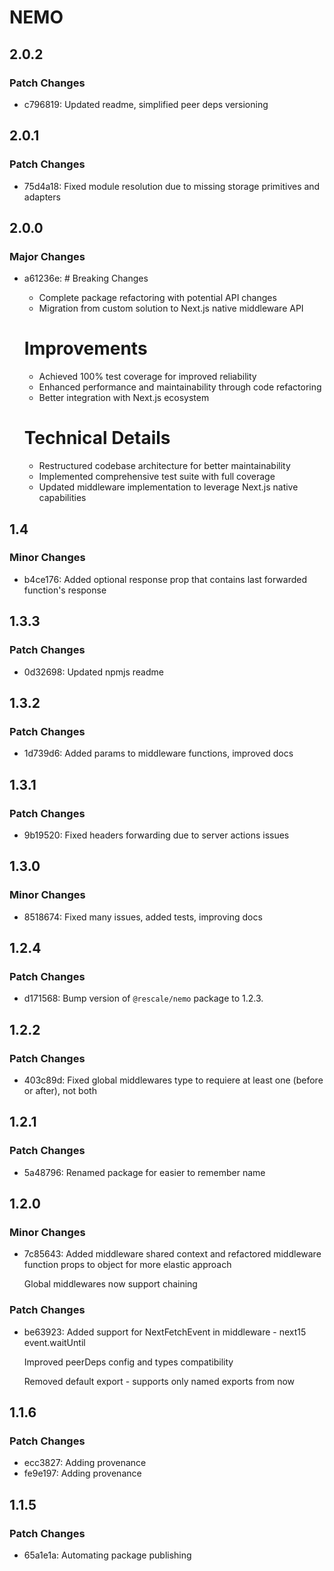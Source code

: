 # NEMO

## 2.0.2

### Patch Changes

- c796819: Updated readme, simplified peer deps versioning

## 2.0.1

### Patch Changes

- 75d4a18: Fixed module resolution due to missing storage primitives and adapters

## 2.0.0

### Major Changes

- a61236e: # Breaking Changes

  - Complete package refactoring with potential API changes
  - Migration from custom solution to Next.js native middleware API

  # Improvements

  - Achieved 100% test coverage for improved reliability
  - Enhanced performance and maintainability through code refactoring
  - Better integration with Next.js ecosystem

  # Technical Details

  - Restructured codebase architecture for better maintainability
  - Implemented comprehensive test suite with full coverage
  - Updated middleware implementation to leverage Next.js native capabilities

## 1.4

### Minor Changes

- b4ce176: Added optional response prop that contains last forwarded function's response

## 1.3.3

### Patch Changes

- 0d32698: Updated npmjs readme

## 1.3.2

### Patch Changes

- 1d739d6: Added params to middleware functions, improved docs

## 1.3.1

### Patch Changes

- 9b19520: Fixed headers forwarding due to server actions issues

## 1.3.0

### Minor Changes

- 8518674: Fixed many issues, added tests, improving docs

## 1.2.4

### Patch Changes

- d171568: Bump version of `@rescale/nemo` package to 1.2.3.

## 1.2.2

### Patch Changes

- 403c89d: Fixed global middlewares type to requiere at least one (before or after), not both

## 1.2.1

### Patch Changes

- 5a48796: Renamed package for easier to remember name

## 1.2.0

### Minor Changes

- 7c85643: Added middleware shared context and refactored middleware function props to object for more elastic approach

  Global middlewares now support chaining

### Patch Changes

- be63923: Added support for NextFetchEvent in middleware - next15 event.waitUntil

  Improved peerDeps config and types compatibility

  Removed default export - supports only named exports from now

## 1.1.6

### Patch Changes

- ecc3827: Adding provenance
- fe9e197: Adding provenance

## 1.1.5

### Patch Changes

- 65a1e1a: Automating package publishing

